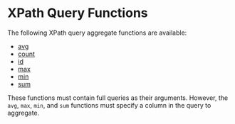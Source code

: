 # XPath Query Functions

The following XPath query aggregate functions are available:

* [avg](xpath-avg)
* [count](xpath-count)
* [id](xpath-id)
* [max](xpath-max)
* [min](xpath-min)
* [sum](xpath-sum)

These functions must contain full queries as their arguments. However, the `avg`, `max`, `min`, and `sum` functions must specify a column in the query to aggregate.

